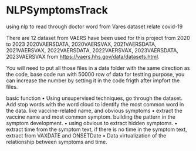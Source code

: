 # NLPSymptomsTrack
using nlp to read through doctor word from Vares dataset relate covid-19

There are 12 dataset from VAERS have been used for this project
from 2020 to 2023 2020VAERSDATA, 2020VAERSVAX, 2021VAERSDATA, 2021VAERSVAX, 2022VAERSDATA, 2022VAERSVAX, 2023VAERSDATA, 2023VAERSVAX from https://vaers.hhs.gov/data/datasets.html.

You will need to put all those files in a data folder with the same direction as the code, base code run with 50000 row of data for testting purpose, you can increase the number by setting it in the code frigth after impfort the files. 

basic function
 • Using unsupervised techniques, go through the dataset. Add stop words with the
 word cloud to identify the most common word in the data. like vaccine-related
 name, and obvious symptoms
 • extract the vaccine name and most common symptom. building the pattern in the
 symptom development.
 • using obvious to extract hidden symptoms.
 • extract time from the symptom text, if there is no time in the symptom text, extract
 from VAXDATE and ONSETDate
 • Data virtualization of the relationship between symptoms and time.
